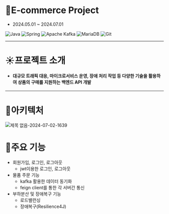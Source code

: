 # 👋E-commerce Project
- 2024.05.01 ~ 2024.07.01

![Java](https://img.shields.io/badge/java-%23ED8B00.svg?style=for-the-badge&logo=openjdk&logoColor=white) ![Spring](https://img.shields.io/badge/spring-%236DB33F.svg?style=for-the-badge&logo=spring&logoColor=white) ![Apache Kafka](https://img.shields.io/badge/Apache%20Kafka-000?style=for-the-badge&logo=apachekafka) ![MariaDB](https://img.shields.io/badge/MariaDB-003545?style=for-the-badge&logo=mariadb&logoColor=white) ![Git](https://img.shields.io/badge/git-%23F05033.svg?style=for-the-badge&logo=git&logoColor=white)

---------------------------------------
# ☀️프로젝트 소개
- #### 대규모 트래픽 대응, 마이크로서비스 운영, 장애 처리 작업 등 다양한 기술을 활용하여 상품의 구매를 지원하는 백엔드 API 개발

---------------------------------------
# 🚀아키텍처
![제목 없음-2024-07-02-1639](https://github.com/jae-jung-kim/E-commerce_MSA_Project/assets/119948103/89f51511-d5cc-477d-b9c9-1618b632a44c)


# 🚗주요 기능
- 회원가입, 로그인, 로그아웃
  - jwt이용한 로그인, 로그아웃
- 물품 주문 기능
  - kafka 활용한 데이터 동기화
  - feign client를 통한 각 서버간 통신
- 부하분산 및 장애복구 기능
  - 로드밸런싱
  - 장애복구(Resilience4J)

